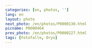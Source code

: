 ```yaml
---
categories: [en, photos, '']
lang: en
layout: photo
next_photo: /en/photos/P0000130.html
picname: P0000464
prev_photo: /en/photos/P0000227.html
tags: [Fotofalle, Oryx]
---
```

